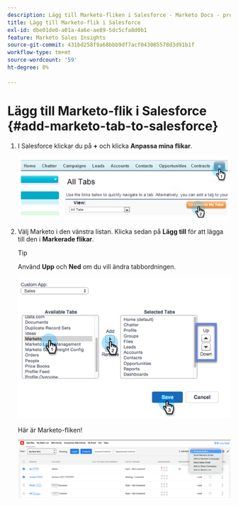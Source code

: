 ```yaml
---
description: Lägg till Marketo-fliken i Salesforce - Marketo Docs - produktdokumentation
title: Lägg till Marketo-flik i Salesforce
exl-id: dbe01de0-a01a-4a6e-ae89-5dc5cfa8d0b1
feature: Marketo Sales Insights
source-git-commit: 431bd258f9a68bbb9df7acf043085578d3d91b1f
workflow-type: tm+mt
source-wordcount: '59'
ht-degree: 0%

---
```


# Lägg till Marketo-flik i Salesforce {#add-marketo-tab-to-salesforce}

1. I Salesforce klickar du på **+** och klicka **Anpassa mina flikar**.

   ![](assets/add-marketo-tab-to-salesforce-1.png)

1. Välj Marketo i den vänstra listan. Klicka sedan på **Lägg till** för att lägga till den i **Markerade flikar**.

   >[!TIP]
   >
   >Använd **Upp** och **Ned** om du vill ändra tabbordningen.

   ![](assets/add-marketo-tab-to-salesforce-2.png)

   Här är Marketo-fliken!

   ![](assets/add-marketo-tab-to-salesforce-3.png)
